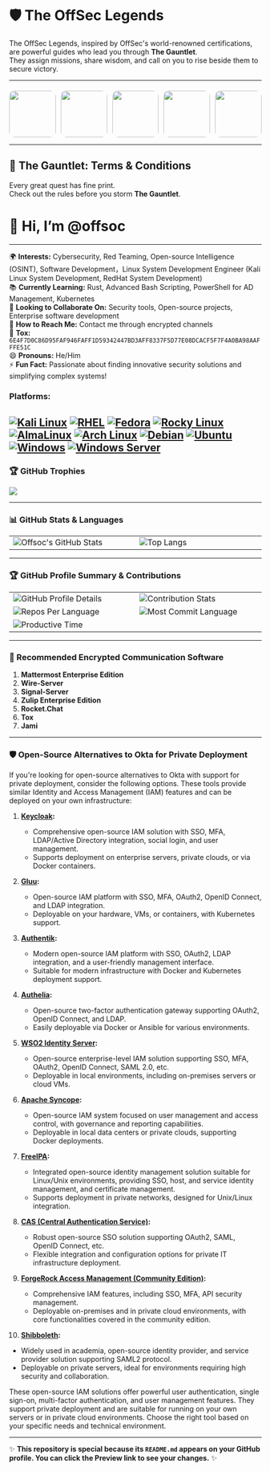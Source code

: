 # 🛡️ The OffSec Legends

The OffSec Legends, inspired by OffSec's world-renowned certifications, are powerful guides who lead you through **The Gauntlet**.  
They assign missions, share wisdom, and call on you to rise beside them to secure victory.

---

<div style="display: grid; grid-template-columns: repeat(5, 1fr); gap: 10px; margin-top: 20px;">

<!-- 1 -->
<div style="position: relative; overflow: hidden; border-radius: 10px; aspect-ratio: 1/1; cursor: pointer;">
  <img src="https://cdn.sanity.io/images/t7y0tkf4/production/e80af23eff62e1d2453208cc450b62c275f933e1-401x318.png" style="width:100%; height:100%; object-fit:cover; border-radius:10px; transition:transform 0.3s ease;">
  <div style="position:absolute; inset:0; background:rgba(0,0,0,0.75); color:#fff; display:flex; flex-direction:column; align-items:center; justify-content:center; text-align:center; opacity:0; transition:opacity 0.3s ease; padding:10px;"
       onmouseover="this.style.opacity='1'" onmouseout="this.style.opacity='0'">
    <a href="https://www.offsec.com/courses/pen-200/" style="color:#00bfff; font-weight:bold; text-decoration:none;">Kali</a><br>
    <b>Penetration Testing with Kali Linux</b><br>
    <em>The stealthiest can slip past the fiercest defenses, leaving no sign behind.</em>
  </div>
</div>

<!-- 2 -->
<div style="position: relative; overflow: hidden; border-radius: 10px; aspect-ratio: 1/1; cursor: pointer;">
  <img src="https://cdn.sanity.io/images/t7y0tkf4/production/11d1c860884c89c7a2fa3419067ce7f73789afbb-401x318.png" style="width:100%; height:100%; object-fit:cover; border-radius:10px; transition:transform 0.3s ease;">
  <div style="position:absolute; inset:0; background:rgba(0,0,0,0.75); color:#fff; display:flex; flex-direction:column; align-items:center; justify-content:center; text-align:center; opacity:0; transition:opacity 0.3s ease; padding:10px;"
       onmouseover="this.style.opacity='1'" onmouseout="this.style.opacity='0'">
    <a href="https://www.offsec.com/courses/pen-300/" style="color:#00bfff; font-weight:bold; text-decoration:none;">ShadowGlyph</a><br>
    <b>Evasion Techniques and Breaching Defenses</b><br>
    <em>The most cunning twist security, slipping through barriers and leaving chaos behind.</em>
  </div>
</div>

<!-- 3 -->
<div style="position: relative; overflow: hidden; border-radius: 10px; aspect-ratio: 1/1; cursor: pointer;">
  <img src="https://cdn.sanity.io/images/t7y0tkf4/production/ebca4e3638ec3c2312509abbca76adb2e2149504-401x318.png" style="width:100%; height:100%; object-fit:cover; border-radius:10px; transition:transform 0.3s ease;">
  <div style="position:absolute; inset:0; background:rgba(0,0,0,0.75); color:#fff; display:flex; flex-direction:column; align-items:center; justify-content:center; text-align:center; opacity:0; transition:opacity 0.3s ease; padding:10px;"
       onmouseover="this.style.opacity='1'" onmouseout="this.style.opacity='0'">
    <a href="https://www.offsec.com/courses/web-200/" style="color:#00bfff; font-weight:bold; text-decoration:none;">NightHorn</a><br>
    <b>Web Attacks with Kali Linux</b><br>
    <em>The most perceptive can slip through any defense, unnoticed and untouchable.</em>
  </div>
</div>

<!-- 4 -->
<div style="position: relative; overflow: hidden; border-radius: 10px; aspect-ratio: 1/1; cursor: pointer;">
  <img src="https://cdn.sanity.io/images/t7y0tkf4/production/19e514c81ab87559af65bf7a533fd4107fe49e8f-401x318.png" style="width:100%; height:100%; object-fit:cover; border-radius:10px; transition:transform 0.3s ease;">
  <div style="position:absolute; inset:0; background:rgba(0,0,0,0.75); color:#fff; display:flex; flex-direction:column; align-items:center; justify-content:center; text-align:center; opacity:0; transition:opacity 0.3s ease; padding:10px;"
       onmouseover="this.style.opacity='1'" onmouseout="this.style.opacity='0'">
    <a href="https://www.offsec.com/courses/web-300/" style="color:#00bfff; font-weight:bold; text-decoration:none;">Widow</a><br>
    <b>Advanced Web Attacks and Exploitation</b><br>
    <em>The cunning unravel webs, slipping through barriers with lethal grace.</em>
  </div>
</div>

<!-- 5 -->
<div style="position: relative; overflow: hidden; border-radius: 10px; aspect-ratio: 1/1; cursor: pointer;">
  <img src="https://cdn.sanity.io/images/t7y0tkf4/production/c3e565ad51d46bb063f2c994e7264e049b94aa5e-401x318.png" style="width:100%; height:100%; object-fit:cover; border-radius:10px; transition:transform 0.3s ease;">
  <div style="position:absolute; inset:0; background:rgba(0,0,0,0.75); color:#fff; display:flex; flex-direction:column; align-items:center; justify-content:center; text-align:center; opacity:0; transition:opacity 0.3s ease; padding:10px;"
       onmouseover="this.style.opacity='1'" onmouseout="this.style.opacity='0'">
    <a href="https://www.offsec.com/courses/exp-301/" style="color:#00bfff; font-weight:bold; text-decoration:none;">Cipherflare</a><br>
    <b>Windows User Mode Exploit Development</b><br>
    <em>The slyest can bypass any barrier in this realm or others.</em>
  </div>
</div>

<!-- 6–10 同样结构（保持一行5个） -->
</div>

---

## 📜 The Gauntlet: Terms & Conditions

Every great quest has fine print.  
Check out the rules before you storm **The Gauntlet**.

# 👋 Hi, I’m @offsoc  
---

🌍 **Interests:** Cybersecurity, Red Teaming, Open-source Intelligence (OSINT), Software Development，Linux System Development Engineer (Kali Linux System Development, RedHat System Development)    
📚 **Currently Learning:** Rust, Advanced Bash Scripting, PowerShell for AD Management, Kubernetes  
🤝 **Looking to Collaborate On:** Security tools, Open-source projects, Enterprise software development  
📧 **How to Reach Me:** Contact me through encrypted channels  
👩 **Tox:** `6E4F7D0C86D95FAF946FAFF1D59342447BD3AFF8337F5D77E08DCACF5F7F4A0BA98AAFFFE51C`  
😄 **Pronouns:** He/Him  
⚡ **Fun Fact:** Passionate about finding innovative security solutions and simplifying complex systems!  

### Platforms: 
[![Kali Linux](https://img.shields.io/badge/-Kali%20Linux-557C94?logo=kalilinux&logoColor=white)](https://www.kali.org/get-kali)
[![RHEL](https://img.shields.io/badge/-RHEL-CC0000?logo=redhat&logoColor=white)](https://developers.redhat.com/products/rhel/download#publicandprivatecloudreadyrhelimages)
[![Fedora](https://img.shields.io/badge/-Fedora-294172?logo=fedora&logoColor=white)](https://fedoraproject.org/workstation/)
[![Rocky Linux](https://img.shields.io/badge/-Rocky%20Linux-10B981?logo=rockylinux&logoColor=white)](https://rockylinux.org/download)
[![AlmaLinux](https://img.shields.io/badge/-AlmaLinux-2482C5?logo=almalinux&logoColor=white)](https://almalinux.org/get-almalinux/)
[![Arch Linux](https://img.shields.io/badge/-Arch%20Linux-1793d1?logo=archlinux&logoColor=white)](https://archlinux.org/download/)
[![Debian](https://img.shields.io/badge/-Debian-A81D33?logo=debian&logoColor=white)](https://www.debian.org)
[![Ubuntu](https://img.shields.io/badge/-Ubuntu-ff4500?logo=ubuntu&logoColor=white)](https://ubuntu.com/download/desktop)
[![Windows](https://img.shields.io/badge/-Windows-0078D6?logo=windows&logoColor=white)](https://www.microsoft.com/en-us/software-download/windows11)
[![Windows Server](https://img.shields.io/badge/-Windows%20Server-0078D6?logo=windows&logoColor=white)](https://info.microsoft.com/ww-landing-evaluate-windows-server-2025.html?lcid=en-us&culture=en-us&country=us)
---

### 🏆 GitHub Trophies
![](https://github-profile-trophy.vercel.app/?username=offsoc&theme=radical&no-frame=false&no-bg=true&margin-w=4)

---

### 📊 GitHub Stats & Languages

<table>
  <tr>
    <td width="35%">
      <img src="https://github-readme-stats.vercel.app/api?username=offsoc&show_icons=true&theme=dark" alt="Offsoc's GitHub Stats" />
    </td>
    <td width="35%">
      <img src="https://github-readme-stats.vercel.app/api/top-langs/?username=offsoc&layout=compact&theme=dark" alt="Top Langs" />
    </td>
  </tr>
</table>

---

### 🏆 GitHub Profile Summary & Contributions

<table>
  <tr>
    <td width="35%">
      <img src="http://github-profile-summary-cards.vercel.app/api/cards/profile-details?username=offsoc&theme=github_dark" alt="GitHub Profile Details" />
    </td>
    <td width="35%">
      <img src="http://github-profile-summary-cards.vercel.app/api/cards/stats?username=offsoc&theme=github_dark" alt="Contribution Stats" />
    </td>
  </tr>
  <tr>
    <td width="35%">
      <img src="http://github-profile-summary-cards.vercel.app/api/cards/repos-per-language?username=offsoc&theme=github_dark" alt="Repos Per Language" />
    </td>
    <td width="35%">
      <img src="http://github-profile-summary-cards.vercel.app/api/cards/most-commit-language?username=offsoc&theme=github_dark" alt="Most Commit Language" />
    </td>
  </tr>
  <tr>
    <td colspan="2">
      <img src="http://github-profile-summary-cards.vercel.app/api/cards/productive-time?username=offsoc&theme=github_dark&utcOffset=8" alt="Productive Time" />
    </td>
  </tr>
</table>

---

### 🚀 Recommended Encrypted Communication Software

1. **Mattermost Enterprise Edition**  
2. **Wire-Server**  
3. **Signal-Server**  
4. **Zulip Enterprise Edition**  
5. **Rocket.Chat**  
6. **Tox**  
7. **Jami**  

---

### 🛡️ Open-Source Alternatives to Okta for Private Deployment

If you're looking for open-source alternatives to Okta with support for private deployment, consider the following options. These tools provide similar Identity and Access Management (IAM) features and can be deployed on your own infrastructure:

1. **[Keycloak](https://www.keycloak.org/):**  
   - Comprehensive open-source IAM solution with SSO, MFA, LDAP/Active Directory integration, social login, and user management.  
   - Supports deployment on enterprise servers, private clouds, or via Docker containers.

2. **[Gluu](https://gluu.org/):**  
   - Open-source IAM platform with SSO, MFA, OAuth2, OpenID Connect, and LDAP integration.  
   - Deployable on your hardware, VMs, or containers, with Kubernetes support.

3. **[Authentik](https://goauthentik.io/):**  
   - Modern open-source IAM platform with SSO, OAuth2, LDAP integration, and a user-friendly management interface.  
   - Suitable for modern infrastructure with Docker and Kubernetes deployment support.

4. **[Authelia](https://www.authelia.com/):**  
   - Open-source two-factor authentication gateway supporting OAuth2, OpenID Connect, and LDAP.  
   - Easily deployable via Docker or Ansible for various environments.

5. **[WSO2 Identity Server](https://wso2.com/identity-and-access-management/):**  
   - Open-source enterprise-level IAM solution supporting SSO, MFA, OAuth2, OpenID Connect, SAML 2.0, etc.  
   - Deployable in local environments, including on-premises servers or cloud VMs.

6. **[Apache Syncope](https://syncope.apache.org/):**  
   - Open-source IAM system focused on user management and access control, with governance and reporting capabilities.  
   - Deployable in local data centers or private clouds, supporting Docker deployments.

7. **[FreeIPA](https://www.freeipa.org/):**  
   - Integrated open-source identity management solution suitable for Linux/Unix environments, providing SSO, host, and service identity management, and certificate management.  
   - Supports deployment in private networks, designed for Unix/Linux integration.

8. **[CAS (Central Authentication Service)](https://apereo.github.io/cas/):**  
   - Robust open-source SSO solution supporting OAuth2, SAML, OpenID Connect, etc.  
   - Flexible integration and configuration options for private IT infrastructure deployment.

9. **[ForgeRock Access Management (Community Edition)](https://www.forgerock.com/):**  
   - Comprehensive IAM features, including SSO, MFA, API security management.  
   - Deployable on-premises and in private cloud environments, with core functionalities covered in the community edition.

10. **[Shibboleth](https://shibboleth.net/):**  
   - Widely used in academia, open-source identity provider, and service provider solution supporting SAML2 protocol.  
   - Deployable on private servers, ideal for environments requiring high security and collaboration.

These open-source IAM solutions offer powerful user authentication, single sign-on, multi-factor authentication, and user management features. They support private deployment and are suitable for running on your own servers or in private cloud environments. Choose the right tool based on your specific needs and technical environment.

---

✨ **This repository is special because its `README.md` appears on your GitHub profile. You can click the Preview link to see your changes.** ✨
